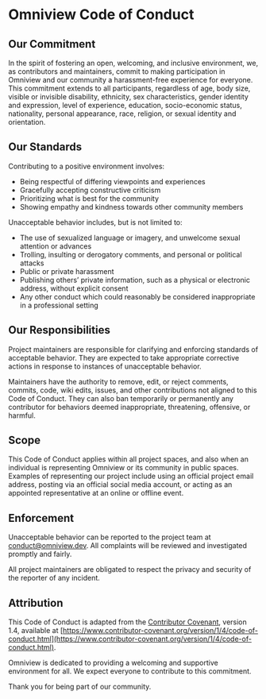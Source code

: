 # Omniview Code of Conduct

## Our Commitment

In the spirit of fostering an open, welcoming, and inclusive environment, we, as contributors and maintainers, commit to making participation in Omniview and our community a harassment-free experience for everyone. This commitment extends to all participants, regardless of age, body size, visible or invisible disability, ethnicity, sex characteristics, gender identity and expression, level of experience, education, socio-economic status, nationality, personal appearance, race, religion, or sexual identity and orientation.

## Our Standards

Contributing to a positive environment involves:

- Being respectful of differing viewpoints and experiences
- Gracefully accepting constructive criticism
- Prioritizing what is best for the community
- Showing empathy and kindness towards other community members

Unacceptable behavior includes, but is not limited to:

- The use of sexualized language or imagery, and unwelcome sexual attention or advances
- Trolling, insulting or derogatory comments, and personal or political attacks
- Public or private harassment
- Publishing others’ private information, such as a physical or electronic address, without explicit consent
- Any other conduct which could reasonably be considered inappropriate in a professional setting

## Our Responsibilities

Project maintainers are responsible for clarifying and enforcing standards of acceptable behavior. They are expected to take appropriate corrective actions in response to instances of unacceptable behavior.

Maintainers have the authority to remove, edit, or reject comments, commits, code, wiki edits, issues, and other contributions not aligned to this Code of Conduct. They can also ban temporarily or permanently any contributor for behaviors deemed inappropriate, threatening, offensive, or harmful.

## Scope

This Code of Conduct applies within all project spaces, and also when an individual is representing Omniview or its community in public spaces. Examples of representing our project include using an official project email address, posting via an official social media account, or acting as an appointed representative at an online or offline event.

## Enforcement

Unacceptable behavior can be reported to the project team at conduct@omniview.dev. All complaints will be reviewed and investigated promptly and fairly.

All project maintainers are obligated to respect the privacy and security of the reporter of any incident.

## Attribution

This Code of Conduct is adapted from the [Contributor Covenant](https://contributor-covenant.org), version 1.4, available at [https://www.contributor-covenant.org/version/1/4/code-of-conduct.html](https://www.contributor-covenant.org/version/1/4/code-of-conduct.html).

Omniview is dedicated to providing a welcoming and supportive environment for all. We expect everyone to contribute to this commitment.

Thank you for being part of our community.
